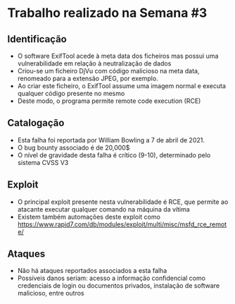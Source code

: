 
# Trabalho realizado na Semana #3

## Identificação

- O software ExifTool acede à meta data dos ficheiros mas possui uma vulnerabilidade em relação à neutralização de dados
- Criou-se um ficheiro DjVu com código malicioso na meta data, renomeado para a extensão JPEG, por exemplo.
- Ao criar este ficheiro, o ExifTool assume uma imagem normal e executa qualquer código presente no mesmo
- Deste modo, o programa permite remote code execution (RCE)

## Catalogação

- Esta falha foi reportada por William Bowling a 7 de abril de 2021.
- O bug bounty associado é de 20,000$
- O nível de gravidade desta falha é crítico (9-10), determinado pelo sistema CVSS V3

## Exploit

- O principal exploit presente nesta vulnerabilidade é RCE, que permite ao atacante executar qualquer comando na máquina da vítima 
- Existem também automações deste exploit como https://www.rapid7.com/db/modules/exploit/multi/misc/msfd_rce_remote/

## Ataques

- Não há ataques reportados associados a esta falha
- Possíveis danos seriam: acesso a informação confidencial como credenciais de login ou documentos privados, instalação de software malicioso, entre outros

